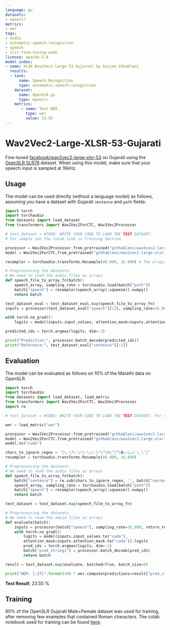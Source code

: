 ```yaml
---
language: gu
datasets:
- openslr
metrics:
- wer
tags:
- audio
- automatic-speech-recognition
- speech
- xlsr-fine-tuning-week
license: apache-2.0
model-index:
- name: XLSR Wav2Vec2 Large 53 Gujarati by Gunjan Chhablani
  results:
  - task: 
      name: Speech Recognition
      type: automatic-speech-recognition
    dataset:
      name: OpenSLR gu
      type: openslr
    metrics:
       - name: Test WER
         type: wer
         value: 23.55
---
```


# Wav2Vec2-Large-XLSR-53-Gujarati

Fine-tuned [facebook/wav2vec2-large-xlsr-53](https://huggingface.co/facebook/wav2vec2-large-xlsr-53) on Gujarati using the [OpenSLR SLR78](http://openslr.org/78/) dataset. When using this model, make sure that your speech input is sampled at 16kHz. 

## Usage

The model can be used directly (without a language model) as follows, assuming you have a dataset with Gujarati `sentence` and `path` fields:

```python
import torch
import torchaudio
from datasets import load_dataset
from transformers import Wav2Vec2ForCTC, Wav2Vec2Processor

# test_dataset = #TODO: WRITE YOUR CODE TO LOAD THE TEST DATASET. 
# For sample see the Colab link in Training Section.

processor = Wav2Vec2Processor.from_pretrained("gchhablani/wav2vec2-large-xlsr-gu")
model = Wav2Vec2ForCTC.from_pretrained("gchhablani/wav2vec2-large-xlsr-gu")

resampler = torchaudio.transforms.Resample(48_000, 16_000) # The original data was with 48,000 sampling rate. You can change it according to your input.

# Preprocessing the datasets.
# We need to read the audio files as arrays
def speech_file_to_array_fn(batch):
    speech_array, sampling_rate = torchaudio.load(batch["path"])
    batch["speech"] = resampler(speech_array).squeeze().numpy()
    return batch

test_dataset_eval = test_dataset_eval.map(speech_file_to_array_fn)
inputs = processor(test_dataset_eval["speech"][:2], sampling_rate=16_000, return_tensors="pt", padding=True)

with torch.no_grad():
    logits = model(inputs.input_values, attention_mask=inputs.attention_mask).logits

predicted_ids = torch.argmax(logits, dim=-1)

print("Prediction:", processor.batch_decode(predicted_ids))
print("Reference:", test_dataset_eval["sentence"][:2])
```


## Evaluation

The model can be evaluated as follows on 10% of the Marathi data on OpenSLR.

```python
import torch
import torchaudio
from datasets import load_dataset, load_metric
from transformers import Wav2Vec2ForCTC, Wav2Vec2Processor
import re

# test_dataset = #TODO: WRITE YOUR CODE TO LOAD THE TEST DATASET. For sample see the Colab link in Training Section.

wer = load_metric("wer")

processor = Wav2Vec2Processor.from_pretrained("gchhablani/wav2vec2-large-xlsr-gu")
model = Wav2Vec2ForCTC.from_pretrained("gchhablani/wav2vec2-large-xlsr-gu")
model.to("cuda")

chars_to_ignore_regex = '[\,\?\.\!\-\;\:\"\“\%\‘\”\�\–\…\'\_\’]'
resampler = torchaudio.transforms.Resample(48_000, 16_000)

# Preprocessing the datasets.
# We need to read the audio files as arrays
def speech_file_to_array_fn(batch):
    batch["sentence"] = re.sub(chars_to_ignore_regex, '', batch["sentence"]).lower()
    speech_array, sampling_rate = torchaudio.load(batch["path"])
    batch["speech"] = resampler(speech_array).squeeze().numpy()
    return batch

test_dataset = test_dataset.map(speech_file_to_array_fn)

# Preprocessing the datasets.
# We need to read the aduio files as arrays
def evaluate(batch):
    inputs = processor(batch["speech"], sampling_rate=16_000, return_tensors="pt", padding=True)
    with torch.no_grad():
        logits = model(inputs.input_values.to("cuda"), 
        attention_mask=inputs.attention_mask.to("cuda")).logits
        pred_ids = torch.argmax(logits, dim=-1)
        batch["pred_strings"] = processor.batch_decode(pred_ids)
        return batch

result = test_dataset.map(evaluate, batched=True, batch_size=8)

print("WER: {:2f}".format(100 * wer.compute(predictions=result["pred_strings"], references=result["sentence"])))
```

**Test Result**: 23.55 %  

## Training

90% of the OpenSLR Gujarati Male+Female dataset was used for training, after removing few examples that contained Roman characters.
The colab notebook used for training can be found [here](https://colab.research.google.com/drive/1fRQlgl4EPR4qKGScgza3MpWgbL5BeWtn?usp=sharing). 
